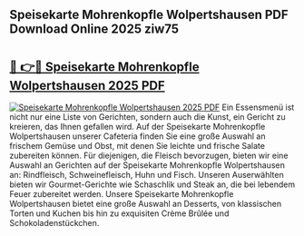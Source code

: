 ## Speisekarte Mohrenkopfle Wolpertshausen PDF Download Online 2025 ziw75

# <h2><a href="http://gcecad.nevu.top/?p=Speisekarte+Mohrenkopfle+Wolpertshausen">🔗 👉🔴 Speisekarte Mohrenkopfle Wolpertshausen 2025 PDF</a></h2>

[![Speisekarte Mohrenkopfle Wolpertshausen 2025 PDF](https://i.imgur.com/dBaPXMq.png)](http://gcecad.nevu.top/?p=Speisekarte+Mohrenkopfle+Wolpertshausen)
Ein Essensmenü ist nicht nur eine Liste von Gerichten, sondern auch die Kunst, ein Gericht zu kreieren, das Ihnen gefallen wird. Auf der Speisekarte Mohrenkopfle Wolpertshausen unserer Cafeteria finden Sie eine große Auswahl an frischem Gemüse und Obst, mit denen Sie leichte und frische Salate zubereiten können. Für diejenigen, die Fleisch bevorzugen, bieten wir eine Auswahl an Gerichten auf der Speisekarte Mohrenkopfle Wolpertshausen an: Rindfleisch, Schweinefleisch, Huhn und Fisch. Unseren Auserwählten bieten wir Gourmet-Gerichte wie Schaschlik und Steak an, die bei lebendem Feuer zubereitet werden. Unsere Speisekarte Mohrenkopfle Wolpertshausen bietet eine große Auswahl an Desserts, von klassischen Torten und Kuchen bis hin zu exquisiten Crème Brûlée und Schokoladenstückchen.
